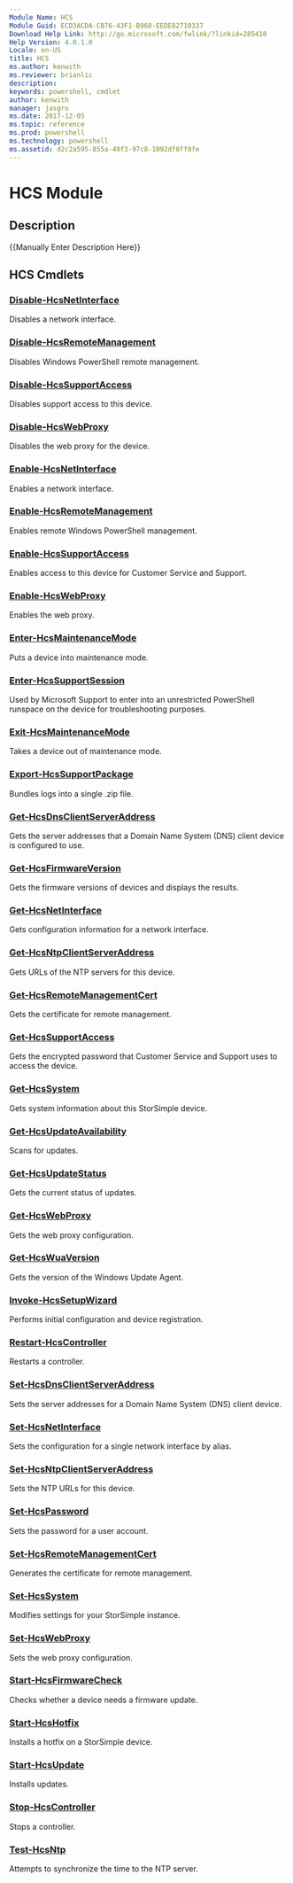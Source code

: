 ```yaml
---
Module Name: HCS
Module Guid: ECD3ACDA-CB76-43F1-B968-EEDE82710337
Download Help Link: http://go.microsoft.com/fwlink/?linkid=285410
Help Version: 4.0.1.0
Locale: en-US
title: HCS
ms.author: kenwith
ms.reviewer: brianlic
description: 
keywords: powershell, cmdlet
author: kenwith
manager: jasgro
ms.date: 2017-12-05
ms.topic: reference
ms.prod: powershell
ms.technology: powershell
ms.assetid: d2c2a595-855a-49f3-97c8-1092df8ff0fe
---
```


# HCS Module
## Description
{{Manually Enter Description Here}}

## HCS Cmdlets
### [Disable-HcsNetInterface](./Disable-HcsNetInterface.md)
Disables a network interface.

### [Disable-HcsRemoteManagement](./Disable-HcsRemoteManagement.md)
Disables Windows PowerShell remote management.

### [Disable-HcsSupportAccess](./Disable-HcsSupportAccess.md)
Disables support access to this device.

### [Disable-HcsWebProxy](./Disable-HcsWebProxy.md)
Disables the web proxy for the device.

### [Enable-HcsNetInterface](./Enable-HcsNetInterface.md)
Enables a network interface.

### [Enable-HcsRemoteManagement](./Enable-HcsRemoteManagement.md)
Enables remote Windows PowerShell management.

### [Enable-HcsSupportAccess](./Enable-HcsSupportAccess.md)
Enables access to this device for Customer Service and Support.

### [Enable-HcsWebProxy](./Enable-HcsWebProxy.md)
Enables the web proxy.

### [Enter-HcsMaintenanceMode](./Enter-HcsMaintenanceMode.md)
Puts a device into maintenance mode.

### [Enter-HcsSupportSession](./Enter-HcsSupportSession.md)
Used by Microsoft Support to enter into an unrestricted PowerShell runspace on the device for troubleshooting purposes.

### [Exit-HcsMaintenanceMode](./Exit-HcsMaintenanceMode.md)
Takes a device out of maintenance mode.

### [Export-HcsSupportPackage](./Export-HcsSupportPackage.md)
Bundles logs into a single .zip file.

### [Get-HcsDnsClientServerAddress](./Get-HcsDnsClientServerAddress.md)
Gets the server addresses that a Domain Name System (DNS) client device is configured to use.

### [Get-HcsFirmwareVersion](./Get-HcsFirmwareVersion.md)
Gets the firmware versions of devices and displays the results.

### [Get-HcsNetInterface](./Get-HcsNetInterface.md)
Gets configuration information for a network interface.

### [Get-HcsNtpClientServerAddress](./Get-HcsNtpClientServerAddress.md)
Gets URLs of the NTP servers for this device.

### [Get-HcsRemoteManagementCert](./Get-HcsRemoteManagementCert.md)
Gets the certificate for remote management.

### [Get-HcsSupportAccess](./Get-HcsSupportAccess.md)
Gets the encrypted password that Customer Service and Support uses to access the device.

### [Get-HcsSystem](./Get-HcsSystem.md)
Gets system information about this StorSimple device.

### [Get-HcsUpdateAvailability](./Get-HcsUpdateAvailability.md)
Scans for updates.

### [Get-HcsUpdateStatus](./Get-HcsUpdateStatus.md)
Gets the current status of updates.

### [Get-HcsWebProxy](./Get-HcsWebProxy.md)
Gets the web proxy configuration.

### [Get-HcsWuaVersion](./Get-HcsWuaVersion.md)
Gets the version of the Windows Update Agent.

### [Invoke-HcsSetupWizard](./Invoke-HcsSetupWizard.md)
Performs initial configuration and device registration.

### [Restart-HcsController](./Restart-HcsController.md)
Restarts a controller.

### [Set-HcsDnsClientServerAddress](./Set-HcsDnsClientServerAddress.md)
Sets the server addresses for a Domain Name System (DNS) client device.

### [Set-HcsNetInterface](./Set-HcsNetInterface.md)
Sets the configuration for a single network interface by alias.

### [Set-HcsNtpClientServerAddress](./Set-HcsNtpClientServerAddress.md)
Sets the NTP URLs for this device.

### [Set-HcsPassword](./Set-HcsPassword.md)
Sets the password for a user account.

### [Set-HcsRemoteManagementCert](./Set-HcsRemoteManagementCert.md)
Generates the certificate for remote management.

### [Set-HcsSystem](./Set-HcsSystem.md)
Modifies settings for your StorSimple instance.

### [Set-HcsWebProxy](./Set-HcsWebProxy.md)
Sets the web proxy configuration.

### [Start-HcsFirmwareCheck](./Start-HcsFirmwareCheck.md)
Checks whether a device needs a firmware update.

### [Start-HcsHotfix](./Start-HcsHotfix.md)
Installs a hotfix on a StorSimple device.

### [Start-HcsUpdate](./Start-HcsUpdate.md)
Installs updates.

### [Stop-HcsController](./Stop-HcsController.md)
Stops a controller.

### [Test-HcsNtp](./Test-HcsNtp.md)
Attempts to synchronize the time to the NTP server.

